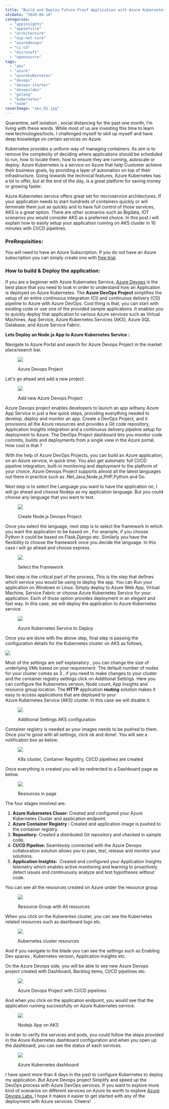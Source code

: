 ```yaml
---
title: "Build and Deploy Future Proof Application with Azure Kubernetes Service in 10 Minutes (Nodejs, Go + AKS)"
utcDate: "2020-04-18"
categories: 
  - "appinsights"
  - "appservice"
  - "architecture"
  - "asp-net-core"
  - "azuredevops"
  - "ci-cd"
  - "microsoft"
  - "opensource"
tags: 
  - "aks"
  - "azure"
  - "azurekubernetes"
  - "devops"
  - "devops-starter"
  - "devopslabs"
  - "golang"
  - "kubernetes"
  - "node"
coverImage: "aks_01.jpg"
---
```


Quarantine, self isolation , social distancing for the past one month, I’m living with these words. While most of us are investing this time to learn new technologies/tools. I challenged myself to skill up myself and have deep knowledge on certain services on Azure.

Kubernetes provides a uniform way of managing containers. Its aim is to remove the complexity of deciding where applications should be scheduled to run, how to locate them, how to ensure they are running, autoscale or deploy. Azure Kubernetes is a service on Azure that help Customer achieve their business goals, by providing a layer of automation on top of their infrastructure. Going towards the technical features, Azure Kubernetes has a lot to offer, but at the end of the day, is a great platform for saving money or growing faster.

Azure Kubernetes service offers great set for microservice architectures. If your application needs to start hundreds of containers quickly or will terminate them just as quickly and to have full control of those services, AKS is a great option. There are other scenarios such as Bigdata, IOT scenarios you would consider AKS as a preferred choice. In this post i will explain how to easily setup your application running on AKS cluster in 10 minutes with CI/CD pipelines.

### PreRequisities:

You will need to have an Azure Subscription. If you do not have an Azure subscription you can simply create one with [free trial](https://azure.microsoft.com/en-us/free/).

### How to build & Deploy the application:

If you are a beginner with Azure Kubernetes Service, [Azure Devops](https://docs.microsoft.com/en-us/azure/devops-project/) is the best place that you need to look in order to understand how an Application is deployed on Azure Kubernetes. The **Azure DevOps Project** simplifies the setup of an entire continuous integration (CI) and continuous delivery (CD) pipeline to Azure with Azure DevOps. Cool thing is that, you can start with existing code or use one of the provided sample applications. It enables you to quickly deploy that application to various Azure services such as Virtual Machines, App Service, Azure Kubernetes Services (AKS), Azure SQL Database, and Azure Service Fabric.

**Lets Deploy an Node.js App to Azure Kubernetes Service :**

Navigate to Azure Portal and search for Azure Devops Project in the market place/search bar.

<figure>

![](https://sajeetharan.wordpress.com/wp-content/uploads/2020/04/1.jpg?w=1024)

<figcaption>

Azure Devops Project

</figcaption>

</figure>

Let's go ahead and add a new project.

<figure>

![](https://sajeetharan.wordpress.com/wp-content/uploads/2020/04/2.jpg?w=1024)

<figcaption>

Add new Azure Devops Project

</figcaption>

</figure>

Azure Devops project enables developers to launch an app withany Azure App Service in just a few quick steps, providing everything needed to develop, deploy and monitor an app. Create a DevOps Project, and it provisions all the Azure resources and provides a Git code repository, Application Insights integration and a continuous delivery pipeline setup for deployment to Azure. The DevOps Project dashboard lets you monitor code commits, builds and deployments from a single view in the Azure portal. How cool is that ?

With the help of Azure DevOps Projects, you can build an Azure application, on an Azure service, in quick time. You also get automatic full CI/CD pipeline integration, built-in monitoring and deployment to the platform of your choice. Azure Devops Project supports almost all the latest languages out there in practice such as .Net,Java,Node.js,PHP,Python and Go.

Next step is to select the Language you want to have the application on, I will go ahead and choose Nodejs as my application language. But you could choose any language that you want to test.

<figure>

![](https://sajeetharan.wordpress.com/wp-content/uploads/2020/04/7.png?w=1024)

<figcaption>

Create Node.js Devops Project

</figcaption>

</figure>

Once you select the language, next step is to select the framework in which you want the application to be based on , For example, if you choose Python it could be based on Flask,Django etc. Similarly you have the flexibility to choose the framework once you decide the language. In this case i will go ahead and choose express.

<figure>

![](https://sajeetharan.wordpress.com/wp-content/uploads/2020/04/8.png?w=1024)

<figcaption>

Select the Framework

</figcaption>

</figure>

Next step is the critical part of the process, This is the step that defines which service you would be using to deploy the app. You can Run your application on Windows or Linux. Simply deploy to Azure Web App, Virtual Machine, Service Fabric or choose Azure Kubernetes Service for your application. Each of those option provides deployment in an elegant and fast way. In this case, we will deploy the application to Azure Kubernetes service.

<figure>

![](https://sajeetharan.wordpress.com/wp-content/uploads/2020/04/9.png?w=1024)

<figcaption>

Azure Kubernetes Service to Deploy

</figcaption>

</figure>

Once you are done with the above step, final step is passing the configuration details for the Kubernetes cluster on AKS as follows,

![](https://sajeetharan.wordpress.com/wp-content/uploads/2020/04/11.png?w=494)

Most of the settings are self explanatory , you can change the size of underlying VMs based on your requirement. The default number of nodes for your cluster comes as 3 , if you need to make changes to your cluster and the container registry settings click on Additional Settings. Here you can configure the Kubernetes version, Node count, App Insights and resource group location. The **HTTP** application **routing** solution makes it easy to access applications that are deployed to your Azure Kubernetes Service (AKS) cluster. In this case we will disable it.

<figure>

![](https://sajeetharan.wordpress.com/wp-content/uploads/2020/04/12.png?w=1024)

<figcaption>

Additional Settings AKS configuration

</figcaption>

</figure>

Container registry is needed as your images needs to be pushed to them. Once you're good with all settings, click ok and done!. You will see a notification box as below.

<figure>

![](https://sajeetharan.wordpress.com/wp-content/uploads/2020/04/14.png?w=1024)

<figcaption>

K8s cluster, Container Registtry, CI/CD pipelines are created

</figcaption>

</figure>

Once everything is created you will be redirected to a Dashboard page as below.

<figure>

![](https://sajeetharan.wordpress.com/wp-content/uploads/2020/04/15.jpg?w=1024)

<figcaption>

Resources in page

</figcaption>

</figure>

The four stages involved are:

1. **Azure Kubernetes Cluser**: Created and configured your Azure Kubernetes Cluster and application endpoint.
2. **Azure Container Registry :** Created and application image is pushed to the container registry.
3. **Repository:** Created a distributed Git repository and checked in sample code.
4. **CI/CD Pipeline:** Seamlessly connected with the Azure Devops collaboration solution allows you to plan, test, release and monitor your solutions.
5. **Application Insights:**  Created and configured your Application Insights telemetry which enables active monitoring and learning to proactively detect issues and continuously analyze and test hypotheses without code.

You can see all the resources created on Azure under the resource group

<figure>

![](https://sajeetharan.wordpress.com/wp-content/uploads/2020/04/21.jpg?w=1024)

<figcaption>

Resource Group with All resources

</figcaption>

</figure>

When you click on the Kuberentes cluster, you can see the Kubernetes related resources such as dashboard logs etc.

<figure>

![](https://sajeetharan.wordpress.com/wp-content/uploads/2020/04/18.png?w=1024)

<figcaption>

Kubernetes cluster resources

</figcaption>

</figure>

And if you navigate to the blade you can see the settings such as Enabling Dev spaces , Kubernetes version, Application Insights etc.

On the Azure Devops side, you will be able to see new Azure Devops project created with Dashboard, Backlog items, CI/CD pipelines etc.

<figure>

![](https://sajeetharan.wordpress.com/wp-content/uploads/2020/04/17.png?w=1024)

<figcaption>

Azure Devops Project with CI/CD pipelines

</figcaption>

</figure>

And when you click on the application endpoint, you would see that the application running successfully on Azure Kubernetes service.

<figure>

![](https://sajeetharan.wordpress.com/wp-content/uploads/2020/04/22.png?w=1024)

<figcaption>

Nodejs App on AKS

</figcaption>

</figure>

In order to verify the services and pods, you could follow the steps provided in the Azure Kubernetes dashboard configuration and when you open up the dashboard, you can see the status of each services.

<figure>

![](https://sajeetharan.wordpress.com/wp-content/uploads/2020/04/23.png?w=1024)

<figcaption>

Azure Kubernetes dashboard

</figcaption>

</figure>

I have spent more than 4 days in the past to configure Kubernetes to deploy my application. But Azure Devops project Simplify and speed up the DevOps process with Azure DevOps services. If you want to explore more kind of scenarios on different services on Azure its worth to explore [Azure Devops Labs.](https://www.azuredevopslabs.com/.) I hope it makes it easier to get started with any of the deployment with Azure services. Cheers!
